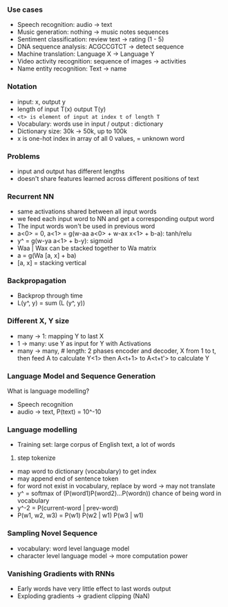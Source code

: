 ### Use cases
- Speech recognition: audio -> text
- Music generation: nothing -> music notes sequences
- Sentiment classification: review text -> rating (1 - 5)
- DNA sequence analysis: ACGCCGTCT -> detect sequence
- Machine translation: Language X -> Language Y
- Video activity recognition: sequence of images -> activities
- Name entity recognition: Text -> name

### Notation
- input: x, output y
- length of input T(x) output T(y)
- `<t> is element of input at index t of length T`
- Vocabulary: words use in input / output : dictionary
- Dictionary size: 30k -> 50k, up to 100k
- x<t> is one-hot index in array of all 0 values, <UNK> = unknown word

### Problems
- input and output has different lengths
- doesn't share features learned across different positions of text

### Recurrent NN
- same activations shared between all input words
- we feed each input word to NN and get a corresponding output word
- The input words won't be used in previous word
- a<0> = 0, a<1> = g(w-aa a<0> + w-ax x<1> + b-a): tanh/relu
- y^ = g(w-ya a<1> + b-y): sigmoid
- Waa | Wax can be stacked together to Wa matrix
- a<t> = g(Wa [a<t-1>, x<t>] + ba)
- [a<t-1>, x<t>] = stacking vertical 

### Backpropagation
- Backprop through time
- L(y^, y) = sum (L (y^, y))

### Different X, Y size
- many -> 1: mapping Y to last X<t>
- 1 -> many: use Y<t-1> as input for Y<t> with Activations
- many -> many, # length: 2 phases encoder and decoder, X from 1 to t, 
  then feed A<t> to calculate Y<1> then A<t+1> to A<t+t'> to calculate Y<t>
  
### Language Model and Sequence Generation
What is language modelling?
- Speech recognition
- audio -> text, P(text) = 10^-10

### Language modelling
- Training set: large corpus of English text, a lot of words
1. step tokenize
- map word to dictionary (vocabulary) to get index
- may append end of sentence token <EOS>
- for word not exist in vocabulary, replace by <UNK> word -> may not translate
- y^ = softmax of (P(word1)P(word2)...P(wordn)) chance of being word in vocabulary
- y^-2 = P(current-word | prev-word)
- P(w1, w2, w3) = P(w1) P(w2 | w1) P(w3 | w1)

### Sampling Novel Sequence
- vocabulary: word level language model
- character level language model -> more computation power

### Vanishing Gradients with RNNs
- Early words have very little effect to last words output
- Exploding  gradients -> gradient clipping (NaN)
